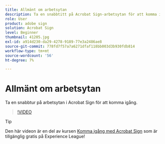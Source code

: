 ```yaml
---
title: Allmänt om arbetsytan
description: Ta en snabbtitt på Acrobat Sign-arbetsytan för att komma igång
role: User
product: adobe sign
solution: Acrobat Sign
level: Beginner
thumbnail: 41205.jpg
exl-id: a914d230-da29-4278-9189-77e3a2486ae8
source-git-commit: 778fd7f57a7a6271dfaf118bb003d3b930fdb814
workflow-type: tm+mt
source-wordcount: '56'
ht-degree: 7%

---
```


# Allmänt om arbetsytan

Ta en snabbtur på arbetsytan i Acrobat Sign för att komma igång.

>[!VIDEO](https://video.tv.adobe.com/v/41205?hidetitle=true)

>[!TIP]
>
>Den här videon är en del av kursen [Komma igång med Acrobat Sign](https://experienceleague.adobe.com/?recommended=Sign-U-1-2020.1) som är tillgänglig gratis på Experience League!

